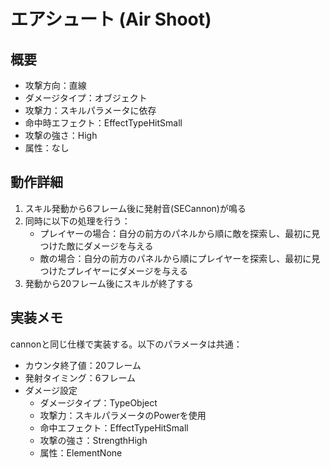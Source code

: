 # エアシュート (Air Shoot)

## 概要

- 攻撃方向：直線
- ダメージタイプ：オブジェクト
- 攻撃力：スキルパラメータに依存
- 命中時エフェクト：EffectTypeHitSmall
- 攻撃の強さ：High
- 属性：なし

## 動作詳細

1. スキル発動から6フレーム後に発射音(SECannon)が鳴る
2. 同時に以下の処理を行う：
   - プレイヤーの場合：自分の前方のパネルから順に敵を探索し、最初に見つけた敵にダメージを与える
   - 敵の場合：自分の前方のパネルから順にプレイヤーを探索し、最初に見つけたプレイヤーにダメージを与える
3. 発動から20フレーム後にスキルが終了する

## 実装メモ

cannonと同じ仕様で実装する。以下のパラメータは共通：

- カウンタ終了値：20フレーム
- 発射タイミング：6フレーム
- ダメージ設定
  - ダメージタイプ：TypeObject
  - 攻撃力：スキルパラメータのPowerを使用
  - 命中エフェクト：EffectTypeHitSmall
  - 攻撃の強さ：StrengthHigh
  - 属性：ElementNone
